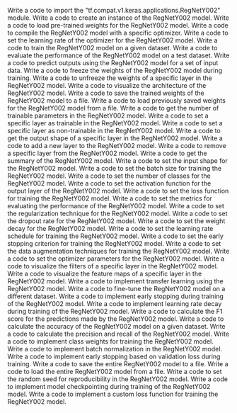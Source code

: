 Write a code to import the "tf.compat.v1.keras.applications.RegNetY002" module.
Write a code to create an instance of the RegNetY002 model.
Write a code to load pre-trained weights for the RegNetY002 model.
Write a code to compile the RegNetY002 model with a specific optimizer.
Write a code to set the learning rate of the optimizer for the RegNetY002 model.
Write a code to train the RegNetY002 model on a given dataset.
Write a code to evaluate the performance of the RegNetY002 model on a test dataset.
Write a code to predict outputs using the RegNetY002 model for a set of input data.
Write a code to freeze the weights of the RegNetY002 model during training.
Write a code to unfreeze the weights of a specific layer in the RegNetY002 model.
Write a code to visualize the architecture of the RegNetY002 model.
Write a code to save the trained weights of the RegNetY002 model to a file.
Write a code to load previously saved weights for the RegNetY002 model from a file.
Write a code to get the number of trainable parameters in the RegNetY002 model.
Write a code to set a specific layer as trainable in the RegNetY002 model.
Write a code to set a specific layer as non-trainable in the RegNetY002 model.
Write a code to get the output shape of a specific layer in the RegNetY002 model.
Write a code to add a new layer to the RegNetY002 model.
Write a code to remove a specific layer from the RegNetY002 model.
Write a code to get the summary of the RegNetY002 model.
Write a code to set the input shape for the RegNetY002 model.
Write a code to set the batch size for training the RegNetY002 model.
Write a code to set the number of classes for the RegNetY002 model.
Write a code to set the activation function for the output layer of the RegNetY002 model.
Write a code to set the loss function for training the RegNetY002 model.
Write a code to set the metrics for evaluating the performance of the RegNetY002 model.
Write a code to set the regularization technique for the RegNetY002 model.
Write a code to set the dropout rate for the RegNetY002 model.
Write a code to set the weight decay for the RegNetY002 model.
Write a code to set the learning rate schedule for training the RegNetY002 model.
Write a code to set the early stopping criterion for training the RegNetY002 model.
Write a code to set the data augmentation techniques for training the RegNetY002 model.
Write a code to set the optimizer parameters for the RegNetY002 model.
Write a code to visualize the filters of a specific layer in the RegNetY002 model.
Write a code to visualize the feature maps of a specific layer in the RegNetY002 model.
Write a code to implement transfer learning using the RegNetY002 model.
Write a code to fine-tune the RegNetY002 model on a different dataset.
Write a code to implement early stopping during training of the RegNetY002 model.
Write a code to implement learning rate decay during training of the RegNetY002 model.
Write a code to calculate the F1 score for the predictions made by the RegNetY002 model.
Write a code to calculate the accuracy of the RegNetY002 model on a given dataset.
Write a code to calculate the precision and recall of the RegNetY002 model.
Write a code to implement class weights for training the RegNetY002 model.
Write a code to implement batch normalization in the RegNetY002 model.
Write a code to implement early stopping based on validation loss during training.
Write a code to save the entire RegNetY002 model to a file.
Write a code to load the entire RegNetY002 model from a file.
Write a code to set the random seed for reproducibility in the RegNetY002 model.
Write a code to implement model checkpointing during training of the RegNetY002 model.
Write a code to implement a custom loss function for training the RegNetY002 model.